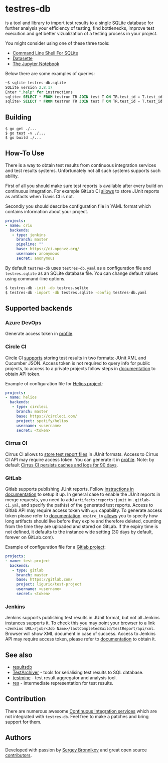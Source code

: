 # testres-db

is a tool and library to import test results to a single SQLite database
for further analysis your efficiency of testing, find bottlenecks,
improve test execution and get better vizualization of a testing
process in your project.

You might consider using one of these three tools:

- [Command Line Shell For SQLite](https://sqlite.org/cli.html)
- [Datasette](https://datasette.io/)
- [The Jupyter Notebook](https://jupyter.org/)

Below there are some examples of queries:

```sql
~$ sqlite testres-db.sqlite
SQLite version 2.8.17
Enter ".help" for instructions
sqlite> SELECT * FROM testrun TR JOIN test T ON TR.test_id = T.test_id JOIN status ST ON TR.status_id = ST.status_id WHERE ST.name = 'PASSED';
sqlite> SELECT * FROM testrun TR JOIN test T ON TR.test_id = T.test_id JOIN suite S ON T.suite_id = S.suite_id JOIN report R ON TR.report_id = R.report_id JOIN status ST ON TR.status_id = ST.status_id WHERE ST.name = 'PASSED';
```

## Building

```
$ go get ./...
$ go test -v ./...
$ go build ./...
```

## How-To Use

There is a way to obtain test results from continuous integration services and
test results systems. Unfortunately not all such systems supports such ability.

First of all you should make sure test reports is available after every build
on continuous integration. For example GitLab CI
[allows](https://docs.gitlab.com/ee/ci/junit_test_reports.html) to store JUnit
reports as artifacts when Travis CI is not.

Secondly you should describe configuration file in YAML format which contains
information about your project.

```yaml
projects:
- name: criu
  backends:
   - type: jenkins
     branch: master
     pipeline: ""
     base: https://ci.openvz.org/
     username: anonymous
     secret: anonymous
```

By default `testres-db` uses `testres-db.yaml` as a configuration file and
`testres.sqlite` as an SQLite database file. You can change default values
using command-line options.

```sh
$ testres-db -init -db testres.sqlite
$ testres-db -import -db testres.sqlite -config testres-db.yaml
```

## Supported backends

### Azure DevOps

Generate access token in
[profile](https://docs.microsoft.com/en-us/azure/devops/organizations/accounts/use-personal-access-tokens-to-authenticate?view=azure-devops&tabs=preview-page).

### Circle CI

Circle CI
[supports](https://circleci.com/docs/2.0/configuration-reference/#store_test_results)
storing test results in two formats: JUnit XML and Cucumber JSON. Access token
is not required to query info for public projects, to access to a private
projects follow steps in
[documentation](https://circleci.com/docs/api/#add-an-api-token) to obtain API
token.

Example of configuration file for [Helios project](https://github.com/spotify/helios):

```yaml
projects:
- name: helios
  backends:
   - type: circleci
     branch: master
     base: https://circleci.com/
     project: spotify/helios
     username: <username>
     secret: <token>
```
### Cirrus CI

Cirrus CI allows to [store test report
files](https://cirrus-ci.org/guide/writing-tasks/#artifacts-instruction) in
JUnit formats. Access to Cirrus CI API may require access token. You can
generate it in [profile](https://cirrus-ci.com/settings/profile/).
Note: by default [Cirrus CI persists caches and logs for 90 days](https://cirrus-ci.org/faq/).

### GitLab

Gitlab supports publishing JUnit reports. Follow [instructions in
documentation](https://docs.gitlab.com/ee/ci/junit_test_reports.html) to setup
it up. In general case to enable the JUnit reports in merge requests, you need
to add `artifacts:reports:junit` in `.gitlab-ci.yml`, and specify the path(s)
of the generated test reports. Access to Gitlab API may require access token
with `api` capability. To generate access token please refer to
[documentation](https://docs.gitlab.com/ee/user/profile/personal_access_tokens.html).
`expire_in`
[allows](https://docs.gitlab.com/ce/ci/yaml/README.html#artifactsexpire_in) you
to specify how long artifacts should live before they expire and therefore
deleted, counting from the time they are uploaded and stored on GitLab. If the
expiry time is not defined, it defaults to the instance wide setting (30 days
by default, forever on GitLab.com).

Example of configuration file for a [Gitlab project](https://gitlab.com/ligurio/test-project):

```yaml
projects:
- name: test-project
  backends:
   - type: gitlab
     branch: master
     base: https://gitlab.com/
     project: ligurio/test-project
     username: <username>
     secret: <token>
```

### Jenkins

Jenkins supports publishing test results in JUnit format, but not all Jenkins
instances supports it. To check this you may point your browser to a link
`<Jenkins URL>/job/<Job Name>/lastCompletedBuild/testReport/api/xml`. Browser
will show XML document in case of success. Access to Jenkins API may require
access token, please refer to
[documentation](https://jenkins.io/doc/book/using/using-credentials/) to obtain
it.

## See also

- [resultsdb](https://github.com/release-engineering/resultsdb)
- [TestArchiver](https://github.com/salabs/TestArchiver) - tools for
  serialising test results to SQL database.
- [testmine](https://github.com/bbc/testmine) - test result aggregator and
  analysis tool.
- [res](https://github.com/bbc/rest ) - intermediate representation for test
  results.

## Contribution

There are numerous awesome [Continuous Integration
services](https://github.com/ligurio/awesome-ci) which are not integrated with
`testres-db`. Feel free to make a patches and bring support for them.

## Authors

Developed with passion by [Sergey Bronnikov](https://bronevichok.ru/) and great
open source [contributors](https://github.com/ligurio/testres-db/contributors).
